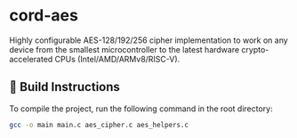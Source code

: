 # cord-aes
Highly configurable AES-128/192/256 cipher implementation to work on any device from the smallest microcontroller to the latest hardware crypto-accelerated CPUs (Intel/AMD/ARMv8/RISC-V).

## 🔧 Build Instructions

To compile the project, run the following command in the root directory:

```bash
gcc -o main main.c aes_cipher.c aes_helpers.c
